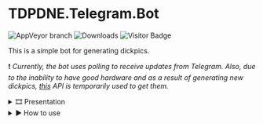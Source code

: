 # TDPDNE.Telegram.Bot
![AppVeyor branch](https://img.shields.io/appveyor/build/Srul1k/tdpdne-telegram-bot/master?logo=appveyor) ![Downloads](https://img.shields.io/github/downloads/cum-foundations/tdpdne-telegram-bot/total?color=blue&label=downloads) ![Visitor Badge](https://visitor-badge.feriirawann.repl.co?username=cum-foundations&repo=tdpdne-telegram-bot&color=blueviolet&style=for-the-badge&label=views&style=badge)

This is a simple bot for generating dickpics.

❗️ *Currently, the bot uses polling to receive updates from Telegram.
Also, due to the inability to have good hardware and as a result of generating new dickpics, [this](https://api.thisdickpicdoesnotexist.com) API is temporarily used to get them.*

<details>
<summary> 🎞️ Presentation</summary>

<br>

![Usage Example](res/usage-example.gif)

</details>

<details>
<summary> ▶️ How to use</summary>

<br>

To launch the bot, you need to:

1. ***Download*** the latest release

2. ***Update*** *appsettings.json*:  
    * `"BotToken": "{BOT_TOKEN}"`  
    Replace `{BOT_TOKEN}` with your personal one received from [BotFather](https://t.me/BotFather)  

    * `"SupportContact": "{SUPPORT_CONTACT}"`  
    Replace `{SUPPORT_CONTACT}` with your contact information

    * `"Donations": "{DONATIONS}"`  
    Replace `{DONATIONS}` with your donations details  

    <br>

    <details>
    <summary> 🔧(Not necessarily)</summary>

    <br>

    2.1 ***Update*** *WrapperConfiguration* section:

    * `TDPDNEApiUrl`  
    The URL of the API for getting dickpics ids.  
    * `TDPDNEImageStorageUrl`  
    The URL of the API for getting dickpics images.  
    * `MagickFuzzPercentage`  
    Magick.NET configuration. Adjust the fuzz value as appropriate. But if you make it too large, your image will be trimmed too much.  
    * `AttemptsMaxCount`  
    The number of attempts to get the correct id for a dickpic. After the failure, the message *"Service is temporarily unavailable"* will be displayed.  
    * `MinId`  
    Minimum limit for obtaining a valid id.  
    * `MaxId`  
    Maximum limit for obtaining a valid id.  

    </details>

3. ***Launch*** **TDPDNE.Telegram.Bot.exe** *(or publish a new file to run on your OS if it's not Windows x64 and then run it)*

4. ***Tell*** your friends that you love dicks

5. ***Enjoy!*** ✨

</details>
